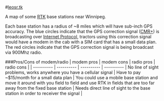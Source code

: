 #[leosr.tk](http://leosr.tk)

A map of some [RTK](https://en.wikipedia.org/wiki/Real_Time_Kinematic) base stations near Winnipeg.

Each base station has a radius of ~8 miles which will have sub-inch GPS accuracy. The blue circles indicate that the GPS correction signal ([CMR+](ftp://hayeshelp.com/TechDocs/rtcm3_v_cmr.pdf)) is broadcasting over [Internet Protocol](https://en.wikipedia.org/wiki/Internet_Protocol), tractors using this correction signal would have a modem in the cab with a SIM card that has a small data plan. The red circles indicate that the GPS correction signal is being broadcast via 900Mhz radio.

###Pros/Cons of modem/radio
| modem pros | modem cons | radio pros | radio cons |
| ---------- | ---------- | ---------- | ---------- |
No line of sight problems, works anywhere you have a cellular signal | Have to pay ~$15/month for a small data plan | You could use a mobile base station and move it around with you field to field and use RTK in fields that are too far away from the fixed base station | Needs direct line of sight to the base station in order to receiver the signal |
